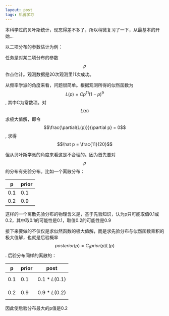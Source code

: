 ```yaml
---
layout: post
tags: 机器学习
---
```


本科学过的贝叶斯统计，现忘得差不多了，所以稍微复习了一下，从最基本的开始... 

以二项分布的参数估计为例：

任务是对某二项分布的参数$$p$$作点估计。观测数据是20次观测里11次成功。

从频率学派的角度来看，问题很简单。根据观测所得的似然函数为$$L(p) = Cp^11(1-p)^9$$, 其中C为常数项。对$$L(p)$$求极大值解，即令$$\frac{\partial{L(p)}}{\partial p} = 0$$, 求得$$\hat p = \frac{11}{20}$$ 

但从贝叶斯学派的角度来看这是不合理的。因为首先要对$$p$$的分布有先验分布。比如一个离散分布：

|p|prior|
|-- |-- |
|0.1|0.1|
|0.2|0.9|

这样的一个离散先验分布的物理含义是，基于先验知识，认为p只可能取值0.1或0.2，其中取0.1的可能性是0.1，取值0.2的可能性是0.9

接下来要做的不仅仅是求似然函数的极大值解，而是求先验分布与似然函数乘积的极大值解，也就是后验概率$$posterior(p) = C_1prior(p)L(p)$$. 后验分布同样的离散的：

|p|prior|post|
|-- |-- |-- |
|0.1|0.1|$$0.1*L(0.1)$$|
|0.2|0.9|$$0.9*L(0.2)$$|

因此使后验分布最大的p值是0.2
